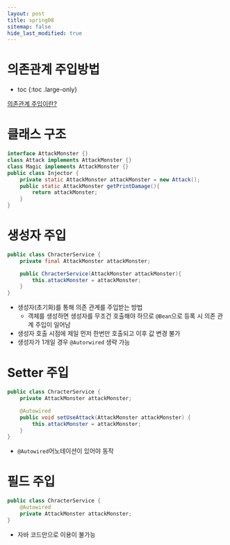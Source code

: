 ```yaml
---
layout: post
title: spring08
sitemap: false
hide_last_modified: true
---
```

# 의존관계 주입방법

* toc
{:toc .large-only}

[의존관계 주입이란?](https://seouljoy.github.io/spring/2024-01-21-spring07/)

# 클래스 구조

```JAVA
interface AttackMonster {}
class Attack implements AttackMonster {}
class Magic implements AttackMonster {}
public class Injector {
	private static AttackMonster attackMonster = new Attack();
	public static AttackMonster getPrintDamage(){
		return attackMonster;
	}
}
```

# 생성자 주입

```JAVA
public class ChracterService {
	private final AttackMonster attackMonster;

	public ChracterService(AttackMonster attackMonster){
		this.attackMonster = attackMonster;
	}
}
```

- 생성자(초기화)를 통해 의존 관계를 주입받는 방법
  - 객체를 생성하면 생성자를 무조건 호출해야 하므로 ```@Bean```으로 등록 시 의존 관계 주입이 일어남
- 생성자 호출 시점에 제일 먼저 한번만 호출되고 이후 값 변경 불가
- 생성자가 1개일 경우 ```@Autorwired``` 생략 가능

# Setter 주입

```JAVA
public class ChracterService {
	private AttackMonster attackMonster;

	@Autowired
	public void setUseAttack(AttackMonster attackMonster) {
		this.attackMonster = attackMonster;
	}
}
```

- ```@Autowired```어노테이션이 있어야 동작


# 필드 주입

```JAVA
public class ChracterService {
	@Autowired
	private AttackMonster attackMonster;
}
```

- 자바 코드만으로 이용이 불가능